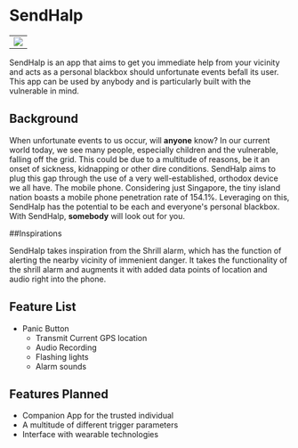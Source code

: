 # SendHalp
<table><tr><td><div style="text-align:center">
    <img src="app/src/main/res/SendHalp.png" />
</div></td></tr></table>

SendHalp is an app that aims to get you immediate help from your vicinity and acts as a personal blackbox should unfortunate events befall its user.
This app can be used by anybody and is particularly built with the vulnerable in mind.

## Background

When unfortunate events to us occur, will **anyone** know? In our current world today, we see many people, especially children and the vulnerable, falling off the grid. This could be due to a multitude of reasons, be it an onset of sickness, kidnapping or other dire conditions.
SendHalp aims to plug this gap through the use of a very well-established, orthodox device we all have. The mobile phone.
Considering just Singapore, the tiny island nation boasts a mobile phone penetration rate of 154.1%. Leveraging on this, SendHalp has the potential to be each and everyone's personal blackbox. 
With SendHalp, **somebody** will look out for you.

##Inspirations

SendHalp takes inspiration from the Shrill alarm, which has the function of alerting the nearby vicinity of immenient danger.
It takes the functionality of the shrill alarm and augments it with added data points of location and audio right into the phone.

## Feature List

* Panic Button
    * Transmit Current GPS location
    * Audio Recording
    * Flashing lights
    * Alarm sounds
    
## Features Planned

* Companion App for the trusted individual
* A multitude of different trigger parameters
* Interface with wearable technologies


